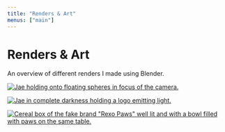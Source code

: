 ```yaml
---
title: "Renders & Art"
menus: ["main"]
---
```


# Renders & Art

An overview of different renders I made using Blender.

[![Jae holding onto floating spheres in focus of the camera.](https://sharex.777.tf/ShareX/2023/10/orbs-bilighting-final.jpg)](https://sharex.777.tf/ShareX/2023/10/orbs-bilighting-final.jpg)

[![Jae in complete darkness holding a logo emitting light.](https://sharex.777.tf/ShareX/2023/10/darklight-desire-logo-emiss.jpg)](https://sharex.777.tf/ShareX/2023/10/darklight-desire-logo-emiss.jpg)

[![Cereal box of the fake brand "Rexo Paws" well lit and with a bowl filled with paws on the same table.](https://sharex.777.tf/ShareX/2023/10/rexopaws-bowl-spoon-bilighting.jpg)](https://sharex.777.tf/ShareX/2023/10/rexopaws-bowl-spoon-bilighting.jpg)
